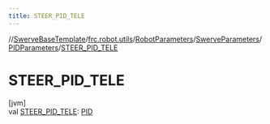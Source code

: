 ```yaml
---
title: STEER_PID_TELE
---
```

//[SwerveBaseTemplate](../../../../../index.html)/[frc.robot.utils](../../../index.html)/[RobotParameters](../../index.html)/[SwerveParameters](../index.html)/[PIDParameters](index.html)/[STEER_PID_TELE](-s-t-e-e-r_-p-i-d_-t-e-l-e.html)



# STEER_PID_TELE



[jvm]\
val [STEER_PID_TELE](-s-t-e-e-r_-p-i-d_-t-e-l-e.html): [PID](../../../-p-i-d/index.html)




